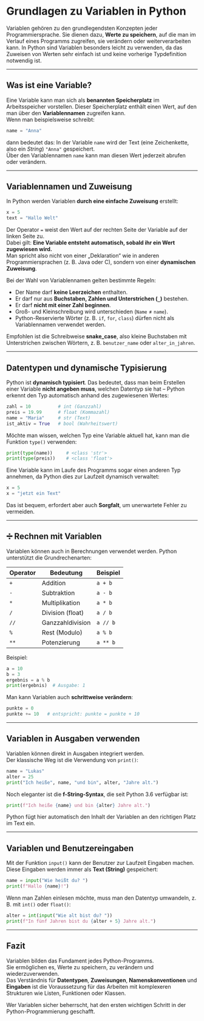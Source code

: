 # Grundlagen zu Variablen in Python

Variablen gehören zu den grundlegendsten Konzepten jeder Programmiersprache. Sie dienen dazu, **Werte zu speichern**, auf die man im Verlauf eines Programms zugreifen, sie verändern oder weiterverarbeiten kann. In Python sind Variablen besonders leicht zu verwenden, da das Zuweisen von Werten sehr einfach ist und keine vorherige Typdefinition notwendig ist.

---

## Was ist eine Variable?

Eine Variable kann man sich als **benannten Speicherplatz** im Arbeitsspeicher vorstellen. Dieser Speicherplatz enthält einen Wert, auf den man über den **Variablennamen** zugreifen kann.  
Wenn man beispielsweise schreibt:

```python
name = "Anna"
```

dann bedeutet das: In der Variable `name` wird der Text (eine Zeichenkette, also ein *String*) `"Anna"` gespeichert.  
Über den Variablennamen `name` kann man diesen Wert jederzeit abrufen oder verändern.

---

## Variablennamen und Zuweisung

In Python werden Variablen **durch eine einfache Zuweisung** erstellt:

```python
x = 5
text = "Hallo Welt"
```

Der Operator `=` weist den Wert auf der rechten Seite der Variable auf der linken Seite zu.  
Dabei gilt: **Eine Variable entsteht automatisch, sobald ihr ein Wert zugewiesen wird.**  
Man spricht also nicht von einer „Deklaration“ wie in anderen Programmiersprachen (z. B. Java oder C), sondern von einer **dynamischen Zuweisung**.

Bei der Wahl von Variablennamen gelten bestimmte Regeln:

- Der Name darf **keine Leerzeichen** enthalten.  
- Er darf nur aus **Buchstaben, Zahlen und Unterstrichen (`_`)** bestehen.  
- Er darf **nicht mit einer Zahl beginnen**.  
- Groß- und Kleinschreibung wird unterschieden (`Name` ≠ `name`).  
- Python-Reservierte Wörter (z. B. `if`, `for`, `class`) dürfen nicht als Variablennamen verwendet werden.

Empfohlen ist die Schreibweise **snake_case**, also kleine Buchstaben mit Unterstrichen zwischen Wörtern, z. B. `benutzer_name` oder `alter_in_jahren`.

---

## Datentypen und dynamische Typisierung

Python ist **dynamisch typisiert**. Das bedeutet, dass man beim Erstellen einer Variable **nicht angeben muss**, welchen Datentyp sie hat – Python erkennt den Typ automatisch anhand des zugewiesenen Wertes:

```python
zahl = 10          # int (Ganzzahl)
preis = 19.99      # float (Kommazahl)
name = "Maria"     # str (Text)
ist_aktiv = True   # bool (Wahrheitswert)
```

Möchte man wissen, welchen Typ eine Variable aktuell hat, kann man die Funktion `type()` verwenden:

```python
print(type(name))     # <class 'str'>
print(type(preis))    # <class 'float'>
```

Eine Variable kann im Laufe des Programms sogar einen anderen Typ annehmen, da Python dies zur Laufzeit dynamisch verwaltet:

```python
x = 5
x = "jetzt ein Text"
```

Das ist bequem, erfordert aber auch **Sorgfalt**, um unerwartete Fehler zu vermeiden.

---

## ➗ Rechnen mit Variablen

Variablen können auch in Berechnungen verwendet werden. Python unterstützt die Grundrechenarten:

| Operator | Bedeutung         | Beispiel |
|-----------|------------------|-----------|
| `+`       | Addition          | `a + b` |
| `-`       | Subtraktion       | `a - b` |
| `*`       | Multiplikation    | `a * b` |
| `/`       | Division (float)  | `a / b` |
| `//`      | Ganzzahldivision  | `a // b` |
| `%`       | Rest (Modulo)     | `a % b` |
| `**`      | Potenzierung      | `a ** b` |

Beispiel:

```python
a = 10
b = 3
ergebnis = a % b
print(ergebnis)  # Ausgabe: 1
```

Man kann Variablen auch **schrittweise verändern**:

```python
punkte = 0
punkte += 10   # entspricht: punkte = punkte + 10
```

---

## Variablen in Ausgaben verwenden

Variablen können direkt in Ausgaben integriert werden.  
Der klassische Weg ist die Verwendung von `print()`:

```python
name = "Lukas"
alter = 25
print("Ich heiße", name, "und bin", alter, "Jahre alt.")
```

Noch eleganter ist die **f-String-Syntax**, die seit Python 3.6 verfügbar ist:

```python
print(f"Ich heiße {name} und bin {alter} Jahre alt.")
```

Python fügt hier automatisch den Inhalt der Variablen an den richtigen Platz im Text ein.

---

## Variablen und Benutzereingaben

Mit der Funktion `input()` kann der Benutzer zur Laufzeit Eingaben machen.  
Diese Eingaben werden immer als **Text (String)** gespeichert:

```python
name = input("Wie heißt du? ")
print(f"Hallo {name}!")
```

Wenn man Zahlen einlesen möchte, muss man den Datentyp umwandeln, z. B. mit `int()` oder `float()`:

```python
alter = int(input("Wie alt bist du? "))
print(f"In fünf Jahren bist du {alter + 5} Jahre alt.")
```

---

## Fazit

Variablen bilden das Fundament jedes Python-Programms.  
Sie ermöglichen es, Werte zu speichern, zu verändern und wiederzuverwenden.  
Das Verständnis für **Datentypen**, **Zuweisungen**, **Namenskonventionen** und **Eingaben** ist die Voraussetzung für das Arbeiten mit komplexeren Strukturen wie Listen, Funktionen oder Klassen.

Wer Variablen sicher beherrscht, hat den ersten wichtigen Schritt in der Python-Programmierung geschafft.
